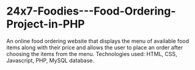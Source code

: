 # 24x7-Foodies---Food-Ordering-Project-in-PHP
An online food ordering website that displays the menu of available food items along with their price and allows the user to place an order after choosing the items from the menu. Technologies used: HTML, CSS, Javascript, PHP, MySQL database.
